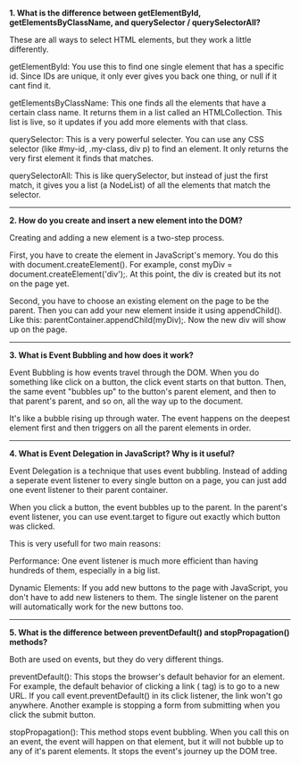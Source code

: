 **1. What is the difference between getElementById, getElementsByClassName, and querySelector / querySelectorAll?**

These are all ways to select HTML elements, but they work a little differently.

getElementById: You use this to find one single element that has a specific id. Since IDs are unique, it only ever gives you back one thing, or null if it cant find it.

getElementsByClassName: This one finds all the elements that have a certain class name. It returns them in a list called an HTMLCollection. This list is live, so it updates if you add more elements with that class.

querySelector: This is a very powerful selecter. You can use any CSS selector (like #my-id, .my-class, div p) to find an element. It only returns the very first element it finds that matches.

querySelectorAll: This is like querySelector, but instead of just the first match, it gives you a list (a NodeList) of all the elements that match the selector.

---

**2. How do you create and insert a new element into the DOM?**

Creating and adding a new element is a two-step process.

First, you have to create the element in JavaScript's memory. You do this with document.createElement(). For example, const myDiv = document.createElement('div');. At this point, the div is created but its not on the page yet.

Second, you have to choose an existing element on the page to be the parent. Then you can add your new element inside it using appendChild(). Like this: parentContainer.appendChild(myDiv);. Now the new div will show up on the page.

---

**3. What is Event Bubbling and how does it work?**

Event Bubbling is how events travel through the DOM. When you do something like click on a button, the click event starts on that button. Then, the same event "bubbles up" to the button's parent element, and then to that parent's parent, and so on, all the way up to the document.

It's like a bubble rising up through water. The event happens on the deepest element first and then triggers on all the parent elements in order.

---

**4. What is Event Delegation in JavaScript? Why is it useful?**

Event Delegation is a technique that uses event bubbling. Instead of adding a seperate event listener to every single button on a page, you can just add one event listener to their parent container.

When you click a button, the event bubbles up to the parent. In the parent's event listener, you can use event.target to figure out exactly which button was clicked.

This is very usefull for two main reasons:

Performance: One event listener is much more efficient than having hundreds of them, especially in a big list.

Dynamic Elements: If you add new buttons to the page with JavaScript, you don't have to add new listeners to them. The single listener on the parent will automatically work for the new buttons too.

---

**5. What is the difference between preventDefault() and stopPropagation() methods?**

Both are used on events, but they do very different things.

preventDefault(): This stops the browser's default behavior for an element. For example, the default behavior of clicking a link (<a> tag) is to go to a new URL. If you call event.preventDefault() in its click listener, the link won't go anywhere. Another example is stopping a form from submitting when you click the submit button.

stopPropagation(): This method stops event bubbling. When you call this on an event, the event will happen on that element, but it will not bubble up to any of it's parent elements. It stops the event's journey up the DOM tree.
